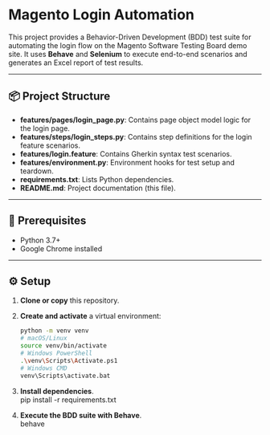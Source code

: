# Magento Login Automation

This project provides a Behavior-Driven Development (BDD) test suite for automating the login flow on the Magento Software Testing Board demo site. It uses **Behave** and **Selenium** to execute end-to-end scenarios and generates an Excel report of test results.

---

## 📦 Project Structure

- **features/pages/login_page.py**: Contains page object model logic for the login page.  
- **features/steps/login_steps.py**: Contains step definitions for the login feature scenarios.  
- **features/login.feature**: Contains Gherkin syntax test scenarios.  
- **features/environment.py**: Environment hooks for test setup and teardown.  
- **requirements.txt**: Lists Python dependencies.  
- **README.md**: Project documentation (this file).

---

## 🚀 Prerequisites

- Python 3.7+  
- Google Chrome installed 

---

## ⚙️ Setup

1. **Clone or copy** this repository.  
2. **Create and activate** a virtual environment:

   ```bash
   python -m venv venv
   # macOS/Linux
   source venv/bin/activate
   # Windows PowerShell
   .\venv\Scripts\Activate.ps1
   # Windows CMD
   venv\Scripts\activate.bat
3. **Install dependencies**.  
pip install -r requirements.txt

3. **Execute the BDD suite with Behave**.  
behave
